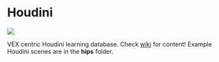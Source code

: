 # Houdini
![](https://c1.staticflickr.com/1/865/26558997907_fbcb313dfc_o.gif)

VEX centric Houdini learning database. Check [wiki](https://github.com/kiryha/Houdini/wiki) for content!
Example Houdini scenes are in the **hips** folder.
